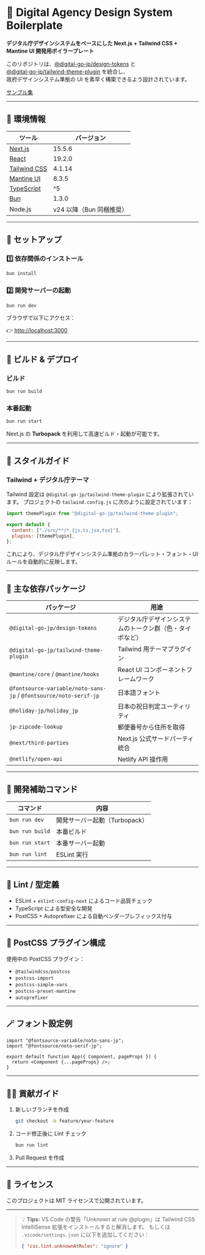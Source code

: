 

# 🌸 Digital Agency Design System Boilerplate

**デジタル庁デザインシステムをベースにした Next.js + Tailwind CSS + Mantine UI 開発用ボイラープレート**

このリポジトリは、[@digital-go-jp/design-tokens](https://www.npmjs.com/package/@digital-go-jp/design-tokens) と  
[@digital-go-jp/tailwind-theme-plugin](https://www.npmjs.com/package/@digital-go-jp/tailwind-theme-plugin) を統合し、  
政府デザインシステム準拠の UI を素早く構築できるよう設計されています。


[サンプル集](https://design.vrugd.jp/)

---

## 🚀 環境情報

| ツール | バージョン |
|--------|-------------|
| [Next.js](https://nextjs.org/) | 15.5.6 |
| [React](https://react.dev/) | 19.2.0 |
| [Tailwind CSS](https://tailwindcss.com/) | 4.1.14 |
| [Mantine UI](https://mantine.dev/) | 8.3.5 |
| [TypeScript](https://www.typescriptlang.org/) | ^5 |
| [Bun](https://bun.sh/) | 1.3.0 |
| Node.js | v24 以降（Bun 同梱推奨） |

---

## 🧭 セットアップ

### 1️⃣ 依存関係のインストール

```bash
bun install
````

### 2️⃣ 開発サーバーの起動

```bash
bun run dev
```

ブラウザで以下にアクセス：

👉 [http://localhost:3000](http://localhost:3000)

---

## 🧱 ビルド & デプロイ

### ビルド

```bash
bun run build
```

### 本番起動

```bash
bun run start
```

Next.js の **Turbopack** を利用して高速ビルド・起動が可能です。

---

## 🎨 スタイルガイド

### Tailwind + デジタル庁テーマ

Tailwind 設定は `@digital-go-jp/tailwind-theme-plugin` により拡張されています。
プロジェクトの `tailwind.config.js` に次のように設定されています：

```js
import themePlugin from "@digital-go-jp/tailwind-theme-plugin";

export default {
  content: ["./src/**/*.{js,ts,jsx,tsx}"],
  plugins: [themePlugin],
};
```

これにより、デジタル庁デザインシステム準拠のカラーパレット・フォント・UIルールを自動的に反映します。

---

## 🧩 主な依存パッケージ

| パッケージ                                                             | 用途                           |
| ----------------------------------------------------------------- | ---------------------------- |
| `@digital-go-jp/design-tokens`                                    | デジタル庁デザインシステムのトークン群（色・タイポなど） |
| `@digital-go-jp/tailwind-theme-plugin`                            | Tailwind 用テーマプラグイン           |
| `@mantine/core` / `@mantine/hooks`                                | React UI コンポーネントフレームワーク      |
| `@fontsource-variable/noto-sans-jp` / `@fontsource/noto-serif-jp` | 日本語フォント                      |
| `@holiday-jp/holiday_jp`                                          | 日本の祝日判定ユーティリティ               |
| `jp-zipcode-lookup`                                               | 郵便番号から住所を取得                  |
| `@next/third-parties`                                             | Next.js 公式サードパーティ統合          |
| `@netlify/open-api`                                               | Netlify API 操作用              |

---

## 🔧 開発補助コマンド

| コマンド            | 内容                  |
| --------------- | ------------------- |
| `bun run dev`   | 開発サーバー起動（Turbopack） |
| `bun run build` | 本番ビルド               |
| `bun run start` | 本番サーバー起動            |
| `bun run lint`  | ESLint 実行           |

---

## 🧠 Lint / 型定義

* ESLint + `eslint-config-next` によるコード品質チェック
* TypeScript による型安全な開発
* PostCSS + Autoprefixer による自動ベンダープレフィックス付与

---

## 🧩 PostCSS プラグイン構成

使用中の PostCSS プラグイン：

* `@tailwindcss/postcss`
* `postcss-import`
* `postcss-simple-vars`
* `postcss-preset-mantine`
* `autoprefixer`

---

## 🪄 フォント設定例

```tsx
import "@fontsource-variable/noto-sans-jp";
import "@fontsource/noto-serif-jp";

export default function App({ Component, pageProps }) {
  return <Component {...pageProps} />;
}
```

---

## 🧑‍💻 貢献ガイド

1. 新しいブランチを作成

   ```bash
   git checkout -b feature/your-feature
   ```
2. コード修正後に Lint チェック

   ```bash
   bun run lint
   ```
3. Pull Request を作成

---

## 📄 ライセンス

このプロジェクトは MIT ライセンスで公開されています。

---

> 💡 **Tips:**
> VS Code の警告「Unknown at rule @plugin」は Tailwind CSS IntelliSense 拡張をインストールすると解消します。
> もしくは `.vscode/settings.json` に以下を追加してください：
>
> ```json
> { "css.lint.unknownAtRules": "ignore" }
> ```

```

